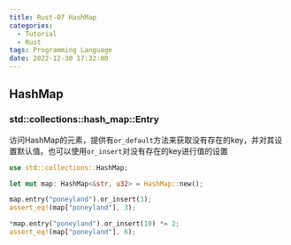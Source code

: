 ```yaml
---
title: Rust-07 HashMap
categories:
  - Tutorial
  - Rust
tags: Programming Language
date: 2022-12-30 17:32:00
---
```



## HashMap

### std::collections::hash_map::Entry

访问HashMap的元素，提供有`or_default`方法来获取没有存在的key，并对其设置默认值。也可以使用`or_insert`对没有存在的key进行值的设置

```rust
use std::collections::HashMap;

let mut map: HashMap<&str, u32> = HashMap::new();

map.entry("poneyland").or_insert(3);
assert_eq!(map["poneyland"], 3);

*map.entry("poneyland").or_insert(10) *= 2;
assert_eq!(map["poneyland"], 6);
```